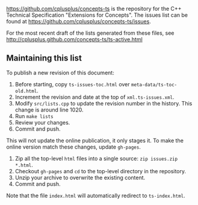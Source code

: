 https://github.com/cplusplus/concepts-ts is the repository for the 
C++ Technical Specification "Extensions for Concepts". The issues
list can be found at https://github.com/cplusplus/concepts-ts/issues.

For the most recent draft of the lists generated from these files,
see http://cplusplus.github.com/concepts-ts/ts-active.html 


## Maintaining this list

To publish a new revision of this document:

1. Before starting, copy `ts-issues-toc.html` over `meta-data/ts-toc-old.html`.
2. Increment the revision and date at the top of `xml.ts-issues.xml`.
3. Modify `src/lists.cpp` to update the revision number in the history. This
   change is around line 1020.
4. Run `make lists`
5. Review your changes.
6. Commit and push.

This will not update the online publication, it only stages it. To make the
online version match these changes, update `gh-pages`.

1. Zip all the top-level `html` files into a single source: `zip issues.zip *.html`.
2. Checkout `gh-pages` and `cd` to the top-level directory in the repository.
3. Unzip your archive to overwrite the existing content.
4. Commit and push.

Note that the file `index.html` will automatically redirect to `ts-index.html`.
